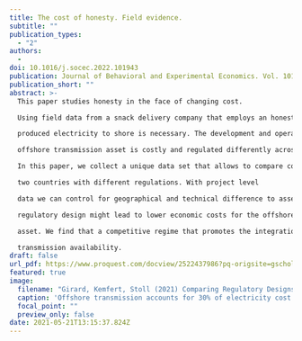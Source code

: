 ```yaml
---
title: The cost of honesty. Field evidence.
subtitle: ""
publication_types:
  - "2"
authors:
  - 
doi: 10.1016/j.socec.2022.101943
publication: Journal of Behavioral and Experimental Economics. Vol. 101, Dezember 2022.
publication_short: ""
abstract: >-
  This paper studies honesty in the face of changing cost. 

  Using field data from a snack delivery company that employs an honesty payment system, the paper presents an event-study to analyze how price increases affect pay rates.

  produced electricity to shore is necessary. The development and operation of the

  offshore transmission asset is costly and regulated differently across the globe.

  In this paper, we collect a unique data set that allows to compare cost and quality of offshore transmission assets in

  two countries with different regulations. With project level

  data we can control for geographical and technical difference to assess which

  regulatory design might lead to lower economic costs for the offshore transmission

  asset. We find that a competitive regime that promotes the integration of wind farm and transmission leads to lower transmission cost and similar

  transmission availability.
draft: false
url_pdf: https://www.proquest.com/docview/2522437986?pq-origsite=gscholar&fromopenview=true
featured: true
image:
  filename: "Girard, Kemfert, Stoll (2021) Comparing Regulatory Designs for the Transmission of Offshore Wind Energy.pdf"
  caption: 'Offshore transmission accounts for 30% of electricity cost from offshore wind farms.'
  focal_point: ""
  preview_only: false
date: 2021-05-21T13:15:37.824Z
---
```

